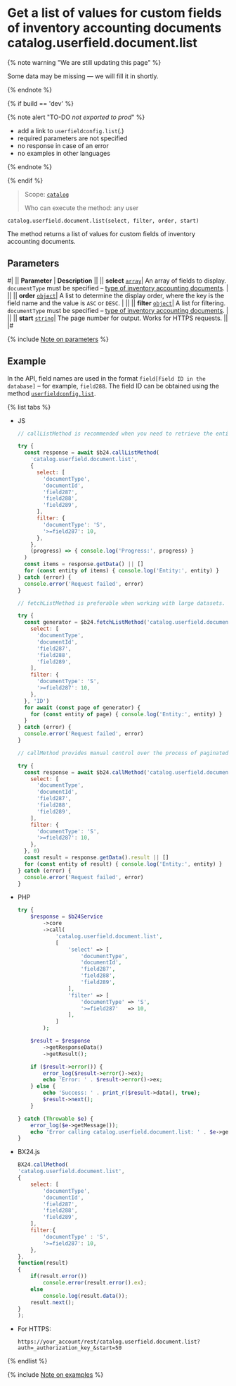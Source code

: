 # Get a list of values for custom fields of inventory accounting documents catalog.userfield.document.list

{% note warning "We are still updating this page" %}

Some data may be missing — we will fill it in shortly.

{% endnote %}

{% if build == 'dev' %}

{% note alert "TO-DO _not exported to prod_" %}

- add a link to `userfieldconfig.list`(.)
- required parameters are not specified
- no response in case of an error
- no examples in other languages
  
{% endnote %}

{% endif %}

> Scope: [`catalog`](../../scopes/permissions.md)
>
> Who can execute the method: any user

```http
catalog.userfield.document.list(select, filter, order, start)
```

The method returns a list of values for custom fields of inventory accounting documents.

## Parameters

#|
|| **Parameter** | **Description** ||
|| **select**
[`array`](../../data-types.md)| An array of fields to display. `documentType` must be specified – [type of inventory accounting documents](../enum/catalog-enum-get-store-document-types.md). | ||
|| **order** 
[`object`](../../data-types.md)| A list to determine the display order, where the key is the field name and the value is `ASC` or `DESC`. | ||
|| **filter** 
[`object`](../../data-types.md)| A list for filtering. `documentType` must be specified – [type of inventory accounting documents](../enum/catalog-enum-get-store-document-types.md). | ||
|| **start** 
[`string`](../../data-types.md)| The page number for output. Works for HTTPS requests. ||
|#

{% include [Note on parameters](../../../_includes/required.md) %}

## Example

In the API, field names are used in the format `field[Field ID in the database]` – for example, `field288`. The field ID can be obtained using the method [`userfieldconfig.list`](.).

{% list tabs %}

- JS

    ```js
    // callListMethod is recommended when you need to retrieve the entire set of list data and the volume of records is relatively small (up to about 1000 items). The method loads all data at once, which can lead to high memory load when working with large volumes.
    
    try {
      const response = await $b24.callListMethod(
        'catalog.userfield.document.list',
        {
          select: [
            'documentType',
            'documentId',
            'field287',
            'field288',
            'field289',
          ],
          filter: {
            'documentType': 'S',
            '>=field287': 10,
          },
        },
        (progress) => { console.log('Progress:', progress) }
      )
      const items = response.getData() || []
      for (const entity of items) { console.log('Entity:', entity) }
    } catch (error) {
      console.error('Request failed', error)
    }
    
    // fetchListMethod is preferable when working with large datasets. The method implements iterative selection using a generator, allowing data to be processed in parts and efficiently using memory.
    
    try {
      const generator = $b24.fetchListMethod('catalog.userfield.document.list', {
        select: [
          'documentType',
          'documentId',
          'field287',
          'field288',
          'field289',
        ],
        filter: {
          'documentType': 'S',
          '>=field287': 10,
        },
      }, 'ID')
      for await (const page of generator) {
        for (const entity of page) { console.log('Entity:', entity) }
      }
    } catch (error) {
      console.error('Request failed', error)
    }
    
    // callMethod provides manual control over the process of paginated data retrieval through the start parameter. Suitable for scenarios where precise control over request batches is required. However, it may be less efficient compared to fetchListMethod when dealing with large volumes of data.
    
    try {
      const response = await $b24.callMethod('catalog.userfield.document.list', {
        select: [
          'documentType',
          'documentId',
          'field287',
          'field288',
          'field289',
        ],
        filter: {
          'documentType': 'S',
          '>=field287': 10,
        },
      }, 0)
      const result = response.getData().result || []
      for (const entity of result) { console.log('Entity:', entity) }
    } catch (error) {
      console.error('Request failed', error)
    }
    ```

- PHP

    ```php
    try {
        $response = $b24Service
            ->core
            ->call(
                'catalog.userfield.document.list',
                [
                    'select' => [
                        'documentType',
                        'documentId',
                        'field287',
                        'field288',
                        'field289',
                    ],
                    'filter' => [
                        'documentType' => 'S',
                        '>=field287'   => 10,
                    ],
                ]
            );
    
        $result = $response
            ->getResponseData()
            ->getResult();
    
        if ($result->error()) {
            error_log($result->error()->ex);
            echo 'Error: ' . $result->error()->ex;
        } else {
            echo 'Success: ' . print_r($result->data(), true);
            $result->next();
        }
    
    } catch (Throwable $e) {
        error_log($e->getMessage());
        echo 'Error calling catalog.userfield.document.list: ' . $e->getMessage();
    }
    ```

- BX24.js

    ```js
    BX24.callMethod(
    'catalog.userfield.document.list',
    {
        select: [
            'documentType',
            'documentId',
            'field287',
            'field288',
            'field289',
        ],
        filter:{
            'documentType' : 'S',
            '>=field287': 10,
        },
    },
    function(result)
    {
        if(result.error())
            console.error(result.error().ex);
        else
            console.log(result.data());
        result.next();
    }
    );
    ```

- For HTTPS:

    ```
    https://your_account/rest/catalog.userfield.document.list?auth=_authorization_key_&start=50
    ```

{% endlist %}

{% include [Note on examples](../../../_includes/examples.md) %}